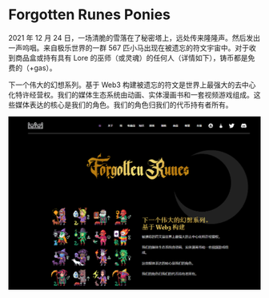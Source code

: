 # Forgotten Runes Ponies

2021 年 12 月 24 日，一场清脆的雪落在了秘密塔上，远处传来隆隆声。然后发出一声呜咽。来自极乐世界的一群 567 匹小马出现在被遗忘的符文宇宙中。对于收到商品盒或持有具有 Lore 的巫师（或灵魂）的任何人（详情如下），铸币都是免费的（+gas）。

下一个伟大的幻想系列。基于 Web3 构建被遗忘的符文是世界上最强大的去中心化特许经营权。我们的媒体生态系统由动画、实体漫画书和一套视频游戏组成。这些媒体表达的核心是我们的角色。我们的角色归我们的代币持有者所有。

![nft](01.png)


